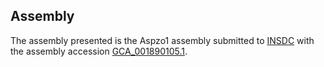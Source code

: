 

Assembly
--------

The assembly presented is the Aspzo1 assembly submitted to
[INSDC](http://www.insdc.org) with the assembly accession
[GCA\_001890105.1](http://www.ebi.ac.uk/ena/data/view/GCA_001890105.1).
